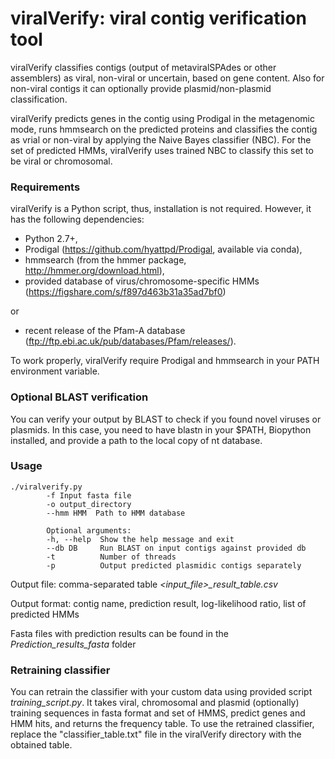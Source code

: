 # viralVerify: viral contig verification tool

viralVerify classifies contigs (output of metaviralSPAdes or other assemblers) as viral, non-viral or uncertain, 
based on gene content. Also for non-viral contigs it can optionally provide plasmid/non-plasmid classification.

viralVerify predicts genes in the contig using Prodigal in the metagenomic mode, runs hmmsearch on the predicted proteins 
and classifies the contig as vrial or non-viral by applying the Naive Bayes classifier (NBC). 
For the set of predicted HMMs, viralVerify uses trained NBC to classify this set to be viral or chromosomal. 

### Requirements

viralVerify is a Python script, thus, installation is not required. However, it has the following dependencies:

* Python 2.7+,
* Prodigal (https://github.com/hyattpd/Prodigal, available via conda),
* hmmsearch (from the hmmer package, http://hmmer.org/download.html),
* provided database of virus/chromosome-specific HMMs (https://figshare.com/s/f897d463b31a35ad7bf0)

 or 
 
* recent release of the Pfam-A database (ftp://ftp.ebi.ac.uk/pub/databases/Pfam/releases/).

To work properly, viralVerify require Prodigal and hmmsearch in your PATH environment variable.


### Optional BLAST verification

You can verify your output by BLAST to check if you found novel viruses or plasmids. In this case, you need to have blastn in your $PATH, Biopython installed, and provide a path to the local copy of nt database. 

### Usage 

    ./viralverify.py 
            -f Input fasta file
            -o output_directory 
            --hmm HMM  Path to HMM database

            Optional arguments:
            -h, --help  Show the help message and exit
            --db DB     Run BLAST on input contigs against provided db
            -t          Number of threads
            -p          Output predicted plasmidic contigs separately


Output file: comma-separated table *<input_file>_result_table.csv*

Output format: contig name, prediction result, log-likelihood ratio, list of predicted HMMs
  
Fasta files with prediction results can be found in the *Prediction_results_fasta* folder
  

### Retraining classifier

You can retrain the classifier with your custom data using provided script *training_script.py*. It takes viral, chromosomal and plasmid (optionally) training sequences in fasta format and set of HMMS, predict genes and HMM hits, and returns the frequency table. To use the retrained classifier, replace the "classifier_table.txt" file in the viralVerify directory with the obtained table.

